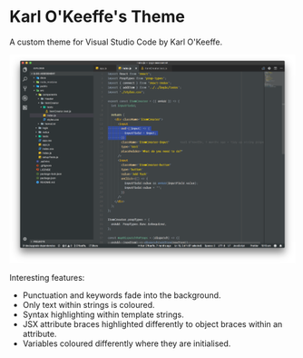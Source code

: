 # Karl O'Keeffe's Theme

A custom theme for Visual Studio Code by Karl O'Keeffe.

![Screenshot](resources/screenshot.png)

Interesting features:

* Punctuation and keywords fade into the background.
* Only text within strings is coloured.
* Syntax highlighting within template strings.
* JSX attribute braces highlighted differently to object braces within an attribute.
* Variables coloured differently where they are initialised.
